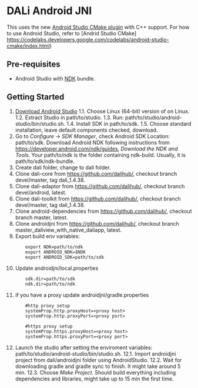 DALi Android JNI
=========

This uses the new [Android Studio CMake plugin](http://tools.android.com/tech-docs/external-c-builds) with C++ support.
For how to use Android Studio, refer to [Andrid Studio CMake] https://codelabs.developers.google.com/codelabs/android-studio-cmake/index.html)

Pre-requisites
--------------
- Android Studio with [NDK](https://developer.android.com/ndk/) bundle.

Getting Started
---------------
1. [Download Android Studio](http://developer.android.com/sdk/index.html)
   1.1. Choose Linux (64-bit) version of on Linux.
   1.2. Extract Studio in path/to/studio.
   1.3. Run: path/to/studio/android-studio/bin/studio.sh.
   1.4. Install SDK in path/to/sdk.
   1.5. Choose standard installation, leave default components checked, download.
2. Go to *Configure* -> *SDK Manager*, check Android SDK Location: path/to/sdk.
   Download Android NDK following instructions from https://developer.android.com/ndk/guides, *Download the NDK and Tools*.
   Your path/to/ndk is the folder containing ndk-build. Usually, it is path/to/sdk/ndk-bundle.
3. Create dali folder, change to dali folder.
4. Clone dali-core from https://github.com/dalihub/, checkout branch devel/master, tag dali_1.4.38.
5. Clone dali-adaptor from https://github.com/dalihub/, checkout branch devel/android, latest.
6. Clone dali-toolkit from https://github.com/dalihub/, checkout branch devel/master, tag dali_1.4.38.
7. Clone android-dependencies from https://github.com/dalihub/, checkout branch master, latest.
8. Clone androidjni from https://github.com/dalihub/, checkout branch master_daliview_with_native_daliapp, latest.
9. Export build env variables:
```
       export NDK=path/to/ndk
       export ANDROID_NDK=$NDK
       export ANDROID_SDK=path/to/sdk
```
10. Update androidjni/local.properties
```
       sdk.dir=path/to/sdk
       ndk.dir=path/to/ndk
```
11. if you have a proxy update androidjni/gradle.properties
```
       #http proxy setup
       systemProp.http.proxyHost=<proxy host>
       systemProp.http.proxyPort=<proxy port>

       #https proxy setup
       systemProp.https.proxyHost=<proxy host>
       systemProp.https.proxyPort=<proxy port>
```
12. Launch the studio after setting the enviroment variables: path/to/studio/android-studio/bin/studio.sh.
   12.1. Import androidjni project from dali/androidjni folder using AndroidStudio.
   12.2. Wait for downloading gradle and gradle sync to finish. It might take around 5 min.
   12.3. Choose *Make Project*. Should build everything including dependencies and libraries, might take up to 15 min the first time.

